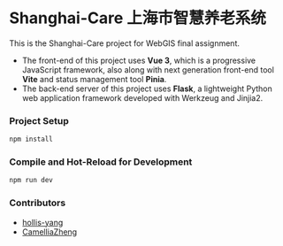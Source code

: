 #  Shanghai-Care 上海市智慧养老系统

This is the Shanghai-Care project for WebGIS final assignment. 

- The front-end of this project uses **Vue 3**, which is a progressive JavaScript framework, also along with next generation front-end tool **Vite** and status management tool **Pinia**.
- The back-end server of this project uses **Flask**, a lightweight Python web application framework developed with Werkzeug and Jinjia2.

### Project Setup

```sh
npm install
```

### Compile and Hot-Reload for Development

```sh
npm run dev
```

### Contributors

- [hollis-yang](https://github.com/hollis-yang)
- [CamelliaZheng](https://github.com/CamelliaZheng)
